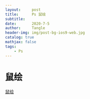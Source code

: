 ```yaml
---
layout:     post
title:      Ps 鼠绘
subtitle:   
date:       2020-7-5
author:     Tangle
header-img: img/post-bg-ios9-web.jpg
catalog: true
mathjax: false
tags:
    - Ps
---
```


# 鼠绘

[鼠绘](https://www.68ps.com/learn/shuhui-jiaocheng/)

